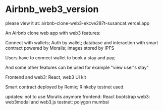 # Airbnb_web3_version

please view it at: airbnb-clone-web3-ekcve287t-susancat.vercel.app

An Airbnb clone web app with web3 features:

Connect with wallets; Auth by wallet; database and interaction with smart contract powered by Moralis; images stored by IPFS

Users have to connect wallet to book a stay and pay;

And some other features can be used for example "view user's stay"

Frontend and web3: React, web3 UI kit

Smart contract deployed by Remix; Rinkeby testnet used.

updates:
not to use Moralis anymore
frontend: React bootstrap
web3: web3modal and web3.js
testnet: polygon mumbai
